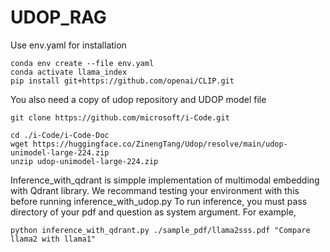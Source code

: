 # UDOP_RAG

Use env.yaml for installation
```
conda env create --file env.yaml
conda activate llama_index
pip install git+https://github.com/openai/CLIP.git
```


You also need a copy of udop repository and UDOP model file
```
git clone https://github.com/microsoft/i-Code.git
```
```
cd ./i-Code/i-Code-Doc
wget https://huggingface.co/ZinengTang/Udop/resolve/main/udop-unimodel-large-224.zip
unzip udop-unimodel-large-224.zip
```

Inference_with_qdrant is simpple implementation of multimodal embedding with Qdrant library. We recommand testing your environment with this before running inference_with_udop.py
To run inference, you must pass directory of your pdf and question as system argument. For example, 
```
python inference_with_qdrant.py ./sample_pdf/llama2sss.pdf "Compare llama2 with llama1"
```
